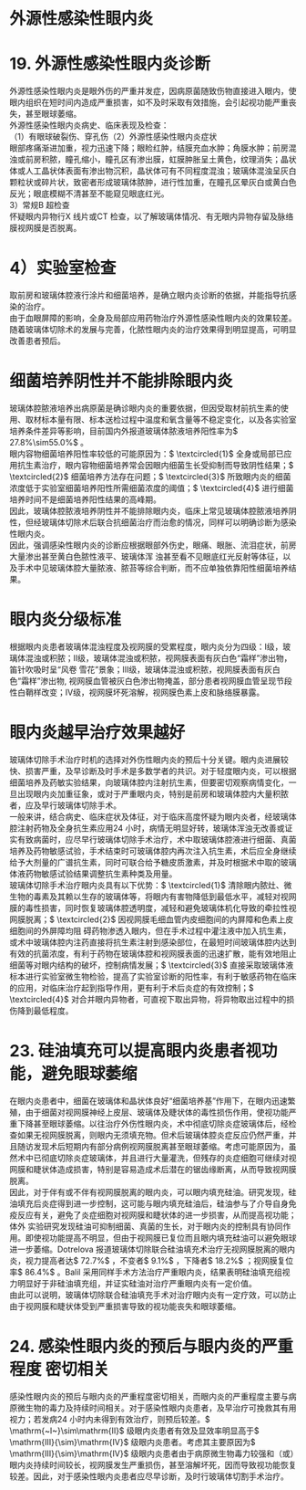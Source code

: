 # 外源性感染性眼内炎  
# 19.  外源性感染性眼内炎诊断  
外源性感染性眼内炎是眼外伤的严重并发症，因病原菌随致伤物直接进入眼内，使眼内组织在短时间内造成严重损害，如不及时采取有效措施，会引起视功能严重丧失，甚至眼球萎缩。  
外源性感染性眼内炎病史、临床表现及检查：  
（1）有眼球破裂伤、穿孔伤（2）外源性感染性眼内炎症状  
眼部疼痛渐进加重，视力迅速下降；眼睑红肿，结膜充血水肿；角膜水肿；前房混浊或前房积脓，瞳孔缩小，瞳孔区有渗出膜，虹膜肿胀呈土黄色，纹理消失；晶状体或人工晶状体表面有渗出物沉积，晶状体可有不同程度混浊；玻璃体混浊呈灰白颗粒状或碎片状，致密者形成玻璃体脓肿，进行性加重，在瞳孔区晕灰白或黄白色反光；眼底模糊不清甚至不能窥见眼底红光。  
3）常规B 超检查  
怀疑眼内异物行X 线片或CT 检查，以了解玻璃体情况、有无眼内异物存留及脉络膜视网膜是否脱离。  
# 4）实验室检查  
取前房和玻璃体腔液行涂片和细菌培养，是确立眼内炎诊断的依据，并能指导抗感染的治疗。  
由于血眼屏障的影响，全身及局部应用药物治疗外源性感染性眼内炎的效果较差。随着玻璃体切除术的发展与完善，化脓性眼内炎的治疗效果得到明显提高，可明显改善患者预后。  
#  细菌培养阴性并不能排除眼内炎  
玻璃体腔脓液培养出病原菌是确诊眼内炎的重要依据，但因受取材前抗生素的使用、取材标本量有限、标本送检过程中温度和氧含量等不稳定变化，以及各实验室培养条件差异等影响，目前国内外报道玻璃体脓液培养阳性率为$ 27.8\%\sim55.0\%$ 。  
眼内容物细菌培养阳性率较低的可能原因为：$ \textcircled{1}$    全身或局部已应用抗生素治疗，眼内容物细菌培养常会因眼内细菌生长受抑制而导致阴性结果；$ \textcircled{2}$    细菌培养方法存在问题；$ \textcircled{3}$    所致眼内炎的细菌浓度低于实验室细菌培养阳性所需细菌浓度的阈值；$ \textcircled{4}$    进行细菌培养时间不是细菌培养阳性结果的高峰期。  
因此，玻璃体腔脓液培养阴性并不能排除眼内炎，临床上常见玻璃体腔脓液培养阴性，但经玻璃体切除术后联合抗细菌治疗而治愈的情况，同样可以明确诊断为感染性眼内炎。  
因此，强调感染性眼内炎的诊断应根据眼部外伤史，眼痛、眼胀、流泪症状，前房大量渗出甚至黄白色脓性液平、玻璃体浑 浊甚至看不见眼底红光反射等体征，以及手术中见玻璃体腔大量脓液、脓苔等综合判断，而不应单独依靠阳性细菌培养结果。  
#  眼内炎分级标准  
根据眼内炎患者玻璃体混浊程度及视网膜的受累程度，眼内炎分为四级：Ⅰ级，玻璃体混浊或积脓；Ⅱ级，玻璃体混浊或积脓，视网膜表面有灰白色“霜样”渗出物，笛针吹吸时呈“风卷 雪花”景象；Ⅲ级，玻璃体混浊或积脓，视网膜表面有灰白色“霜样”渗出物, 视网膜血管被灰白色渗出物掩盖，部分患者视网膜血管呈现节段性白鞘样改变；Ⅳ级，视网膜坏死溶解，视网膜色素上皮和脉络膜暴露。  
#  眼内炎越早治疗效果越好  
玻璃体切除手术治疗时机的选择对外伤性眼内炎的预后十分关键。眼内炎进展较快、损害严重，及早诊断及时手术是多数学者的共识。对于轻度眼内炎，可以根据细菌培养及药敏实验结果，向玻璃体腔内注射抗生素，但要密切观察病情变化，一旦出现眼内炎加重征象，或对于严重眼内炎，特别是前房和玻璃体腔内大量积脓者，应及早行玻璃体切除手术。  
一般来讲，结合病史、临床症状及体征，对于临床高度怀疑为眼内炎者，经玻璃体腔注射药物及全身抗生素应用24 小时，病情无明显好转，玻璃体浑浊无改善或证实有致病菌时，应尽早行玻璃体切除手术治疗，术中取玻璃体腔液进行细菌、真菌培养及药物敏感试验，手术结束时可玻璃体腔内再次注入抗生素，术后应全身继续给予大剂量的广谱抗生素，同时可联合给予糖皮质激素，并及时根据术中取的玻璃体液药物敏感试验结果调整抗生素种类及用量。  
玻璃体切除手术治疗眼内炎具有以下优势：$ \textcircled{1}$    清除眼内脓灶、微生物的毒素及其赖以生存的玻璃体等，将眼内有害物降低到最低水平，减轻对视网膜的毒性损害，同时恢复玻璃体腔透明度，减轻和避免玻璃体机化导致的牵拉性视网膜脱离；$ \textcircled{2}$    因视网膜毛细血管内皮细胞间的内屏障和色素上皮细胞间的外屏障均阻 碍药物渗透入眼内，但在手术过程中灌注液中加入抗生素，或术中玻璃体腔内注药直接将抗生素注射到感染部位，在最短时间玻璃体腔内达到有效的抗菌浓度，有利于药物在玻璃体腔和视网膜表面的迅速扩散，能有效地阻止细菌等对眼内结构的破坏，控制病情发展；$ \textcircled{3}$    直接采取玻璃体液标本进行实验室微生物检验，提高了实验室诊断的阳性率，有利于敏感药物在临床的应用，对临床治疗起到指导作用，更有利于术后炎症的有效控制；$ \textcircled{4}$    对合并眼内异物者，可直视下取出异物，将异物取出过程中的损伤降到最低程度。  
# 23. 硅油填充可以提高眼内炎患者视功能，避免眼球萎缩  
在眼内炎患者中，细菌在玻璃体和晶状体良好“细菌培养基”作用下，在眼内迅速繁殖，由于细菌对视网膜神经上皮层、玻璃体及睫状体的毒性损伤作用，使视功能严重下降甚至眼球萎缩。以往治疗外伤性眼内炎，术中彻底切除炎症玻璃体后，经检查如果无视网膜脱离，则眼内无须填充物。但术后玻璃体腔炎症反应仍然严重，并且随访发现术后短期内有部分病例视网膜脱离甚至眼球萎缩。考虑可能原因为，虽然术中已彻底切除炎症玻璃体，并且进行大量灌洗，但残存的炎症细胞可继续对视网膜和睫状体造成损害，特别是容易造成术后潜在的锯齿缘断离，从而导致视网膜脱离。  
因此，对于伴有或不伴有视网膜脱离的眼内炎，可以眼内填充硅油。研究发现，硅油填充后炎症得到进一步控制，这可能与眼内填充硅油后，硅油参与了介导自身免疫反应有关，避免了炎症细胞对视网膜和睫状体的进一步损害，从而提高视功能；体外 实验研究发现硅油可抑制细菌、真菌的生长，对于眼内炎的控制具有协同作用。即使视功能提高不明显，但由于视网膜已复位而且眼内填充硅油可以避免眼球进一步萎缩。Dotrelova 报道玻璃体切除联合硅油填充术治疗无视网膜脱离的眼内炎，视力提高者达$ 72.7\%$ ，不变者$ 9.1\%$ ，下降者$ 18.2\%$ ；视网膜复位率$ 86.4\%$ 。Balil  采用同样手术方法治疗严重眼内炎，结果表明硅油填充组视  
力明显好于非硅油填充组，并证实硅油对治疗严重眼内炎有一定价值。  
由此可以说明，玻璃体切除联合硅油填充手术对治疗眼内炎有一定疗效，可以防止由于视网膜和睫状体受到严重损害导致的视功能丧失和眼球萎缩。  
# 24. 感染性眼内炎的预后与眼内炎的严重程度 密切相关  
感染性眼内炎的预后与眼内炎的严重程度密切相关，而眼内炎的严重程度主要与病原微生物的毒力及持续时间相关。对于感染性眼内炎患者，及早治疗可挽救其有用视力；若发病24 小时内未得到有效治疗，则预后较差。$ \mathrm{~I~}\sim\mathrm{II}$    级眼内炎患者有效及显效率明显高于$ \mathrm{III}{\sim}\mathrm{IV}$    级眼内炎患者。考虑其主要原因为$ \mathrm{III}{\sim}\mathrm{IV}$    级眼内炎患者由于病原微生物毒力较强和（或）眼内炎持续时间较长，视网膜发生严重损伤，甚至溶解坏死，因而导致视功能恢复较差。因此，对于感染性眼内炎患者应尽早诊断，及时行玻璃体切割手术治疗。  
